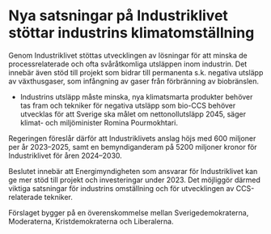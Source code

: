 # Nya satsningar på Industriklivet stöttar industrins klimatomställning

Genom Industriklivet stöttas utvecklingen av lösningar för att minska de processrelaterade och ofta svåråtkomliga utsläppen inom industrin. Det innebär även stöd till projekt som bidrar till permanenta s.k. negativa utsläpp av växthusgaser, som infångning av gaser från förbränning av biobränslen.

- Industrins utsläpp måste minska, nya klimatsmarta produkter behöver tas fram och tekniker för negativa utsläpp som bio-CCS behöver utvecklas för att Sverige ska målet om nettonollutsläpp 2045, säger klimat- och miljöminister Romina Pourmokhtari.

Regeringen föreslår därför att Industriklivets anslag höjs med 600 miljoner per år 2023–2025, samt en bemyndiganderam på 5200 miljoner kronor för Industriklivet för åren 2024–2030.

Beslutet innebär att Energimyndigheten som ansvarar för Industriklivet kan ge mer stöd till projekt och investeringar under 2023. Det möjliggör därmed viktiga satsningar för industrins omställning och för utvecklingen av CCS-relaterade tekniker.

Förslaget bygger på en överenskommelse mellan Sverigedemokraterna, Moderaterna, Kristdemokraterna och Liberalerna.
